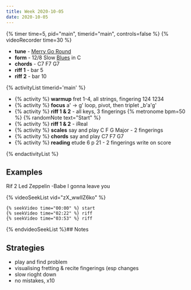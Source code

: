 ```yaml
---
title: Week 2020-10-05
date: 2020-10-05
---
```


{% timer time=5, pid="main", timerid="main", controls=false %}
{% videoRecorder time=30 %}

- **tune** - [Merry Go Round](/tunes/merry-go-round)
- **form** - 12/8 Slow [Blues](/activities/twelve-bar-blues/) in C
- **chords** - C7 F7 G7
- **riff 1** - bar 5
- **riff 2** - bar 10

{% activityList timerid='main' %}

- {% activity %} **warmup** fret 1-4, all strings, fingering 124 1234
- {% activity %} **focus** a' -> g' loop, pivot, then triplet _b'a'g'
- {% activity %} **riff 1 & 2** - all keys, 3 fingerings {% metronome bpm=50 %} {% randomNote text="Start" %}
- {% activity %} **riff 1 & 2** - iReal
- {% activity %} **scales** say and play C F G Major - 2 fingerings
- {% activity %} **chords** say and play C7 F7 G7
- {% activity %} **reading** etude 6 p 21 - 2 fingerings write on score

{% endactivityList %}

## Examples

Rif 2 Led Zeppelin -Babe I gonna leave you 

{% videoSeekList vid="zX_wwlIZ6ko" %}

    {% seekVideo time="00:00" %} start
    {% seekVideo time="02:22" %} riff 
    {% seekVideo time="03:53" %} riff 
    
{% endvideoSeekList %}## Notes

## Strategies

- play and find problem
- visualising fretting & recite fingerings (esp changes
- slow rioght down
- no mistakes, x10

